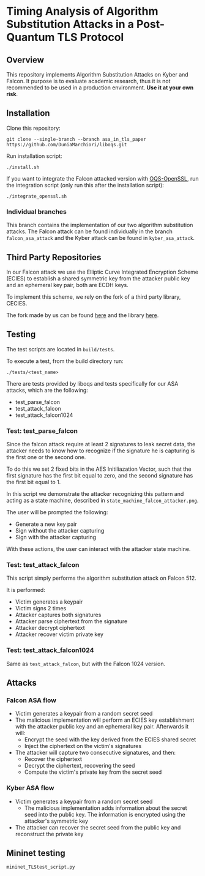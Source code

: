 # Timing Analysis of Algorithm Substitution Attacks in a Post-Quantum TLS Protocol

## Overview

This repository implements Algorithm Substitution Attacks on Kyber and Falcon. It purpose is to evaluate academic research, thus it is not recommended to be used in a production environment. **Use it at your own risk**.

## Installation

Clone this repository:
```
git clone --single-branch --branch asa_in_tls_paper https://github.com/DuniaMarchiori/liboqs.git
```

Run installation script:
``` 
./install.sh
```
If you want to integrate the Falcon attacked version with [OQS-OpenSSL](https://github.com/open-quantum-safe/openssl), run the integration script (only run this after the installation script):
```
./integrate_openssl.sh
```

### Individual branches

This branch contains the implementation of our two algorithm substitution attacks. The Falcon attack can be found individually in the branch `falcon_asa_attack` and the Kyber attack can be found in `kyber_asa_attack`.


## Third Party Repositories

In our Falcon attack we use the Elliptic Curve Integrated Encryption Scheme (ECIES) to establish a shared symmetric key from the attacker public key and an ephemeral key pair, both are ECDH keys.

To implement this scheme, we rely on the fork of a third party library, CECIES. 

The fork made by us can be found [here](https://github.com/JPADN/cecies/tree/asa_falcon) and the library [here](https://github.com/GlitchedPolygons/cecies).


## Testing

The test scripts are located in `build/tests`.

To execute a test, from the build directory run:
```
./tests/<test_name>
```

There are tests provided by liboqs and tests specifically for our ASA attacks, which are the following:
- test_parse_falcon
- test_attack_falcon
- test_attack_falcon1024


### Test: test_parse_falcon

Since the falcon attack require at least 2 signatures to leak secret data, the attacker needs to know how to recognize if the signature he is capturing is the first one or the second one.

To do this we set 2 fixed bits in the AES Initiliazation Vector, such that the first signature has the first bit equal to zero, and the second signature has the first bit equal to 1.

In this script we demonstrate the attacker recognizing this pattern and acting as a state machine, described in `state_machine_falcon_attacker.png`.

The user will be prompted the following:
- Generate a new key pair
- Sign without the attacker capturing
- Sign with the attacker capturing

With these actions, the user can interact with the attacker state machine.

### Test: test_attack_falcon

This script simply performs the algorithm substitution attack on Falcon 512.


It is performed:
- Victim generates a keypair
- Victim signs 2 times
- Attacker captures both signatures
- Attacker parse ciphertext from the signature
- Attacker decrypt ciphertext 
- Attacker recover victim private key

### Test: test_attack_falcon1024

Same as `test_attack_falcon`, but with the Falcon 1024 version.

## Attacks

### Falcon ASA flow

- Victim generates a keypair from a random secret seed
- The malicious implementation will perform an ECIES key establishment with the attacker public key and an ephemeral key pair. Afterwards it will:
    - Encrypt the seed with the key derived from the ECIES shared secret
    - Inject the ciphertext on the victim's signatures
- The attacker will capture two consecutive signatures, and then:
    - Recover the ciphertext 
    - Decrypt the ciphertext, recovering the seed
    - Compute the victim's private key from the secret seed

### Kyber ASA flow
- Victim generates a keypair from a random secret seed
	- The malicious implementation adds information about the secret seed into the public key. The information is encrypted using
	the attacker's symmetric key
- The attacker can recover the secret seed from the public key and reconstruct the private key


## Mininet testing

`mininet_TLStest_script.py`
